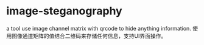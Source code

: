 # image-steganography
a tool use image channel matrix with qrcode to hide anything information. 
使用图像通道矩阵的值结合二维码来存储任何信息，支持UI界面操作。

